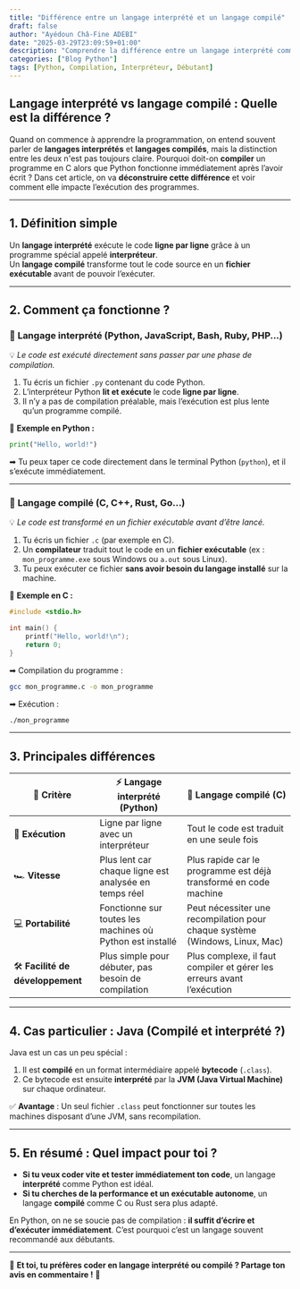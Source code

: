 ```yaml
---
title: "Différence entre un langage interprété et un langage compilé"
draft: false
author: "Ayédoun Châ-Fine ADEBI"
date: "2025-03-29T23:09:59+01:00"
description: "Comprendre la différence entre un langage interprété comme Python et un langage compilé comme C."
categories: ["Blog Python"]
tags: [Python, Compilation, Interpréteur, Débutant]
---
```


## **Langage interprété vs langage compilé : Quelle est la différence ?**

Quand on commence à apprendre la programmation, on entend souvent parler de **langages interprétés** et **langages compilés**, mais la distinction entre les deux n'est pas toujours claire. Pourquoi doit-on **compiler** un programme en C alors que Python fonctionne immédiatement après l’avoir écrit ? Dans cet article, on va **déconstruire cette différence** et voir comment elle impacte l’exécution des programmes.

---

## **1. Définition simple**

Un **langage interprété** exécute le code **ligne par ligne** grâce à un programme spécial appelé **interpréteur**.  
Un **langage compilé** transforme tout le code source en un **fichier exécutable** avant de pouvoir l’exécuter.

---

## **2. Comment ça fonctionne ?**

### 🔹 **Langage interprété (Python, JavaScript, Bash, Ruby, PHP...)**

💡 _Le code est exécuté directement sans passer par une phase de compilation._

1. Tu écris un fichier `.py` contenant du code Python.
2. L’interpréteur Python **lit et exécute** le code **ligne par ligne**.
3. Il n’y a pas de compilation préalable, mais l’exécution est plus lente qu’un programme compilé.

📌 **Exemple en Python :**

```python
print("Hello, world!")
```

➡ Tu peux taper ce code directement dans le terminal Python (`python`), et il s’exécute immédiatement.

---

### 🔹 **Langage compilé (C, C++, Rust, Go...)**

💡 _Le code est transformé en un fichier exécutable avant d’être lancé._

1. Tu écris un fichier `.c` (par exemple en C).
2. Un **compilateur** traduit tout le code en un **fichier exécutable** (ex : `mon_programme.exe` sous Windows ou `a.out` sous Linux).
3. Tu peux exécuter ce fichier **sans avoir besoin du langage installé** sur la machine.

📌 **Exemple en C :**

```c
#include <stdio.h>

int main() {
    printf("Hello, world!\n");
    return 0;
}
```

➡ Compilation du programme :

```sh
gcc mon_programme.c -o mon_programme
```

➡ Exécution :

```sh
./mon_programme
```

---

## **3. Principales différences**

| 🔹 Critère                       | ⚡ Langage interprété (Python)                            | 🚀 Langage compilé (C)                                                      |
| -------------------------------- | --------------------------------------------------------- | --------------------------------------------------------------------------- |
| 📜 **Exécution**                 | Ligne par ligne avec un interpréteur                      | Tout le code est traduit en une seule fois                                  |
| 🏎️ **Vitesse**                   | Plus lent car chaque ligne est analysée en temps réel     | Plus rapide car le programme est déjà transformé en code machine            |
| 💻 **Portabilité**               | Fonctionne sur toutes les machines où Python est installé | Peut nécessiter une recompilation pour chaque système (Windows, Linux, Mac) |
| 🛠️ **Facilité de développement** | Plus simple pour débuter, pas besoin de compilation       | Plus complexe, il faut compiler et gérer les erreurs avant l’exécution      |

---

## **4. Cas particulier : Java (Compilé et interprété ?)**

Java est un cas un peu spécial :

1. Il est **compilé** en un format intermédiaire appelé **bytecode** (`.class`).
2. Ce bytecode est ensuite **interprété** par la **JVM (Java Virtual Machine)** sur chaque ordinateur.

✅ **Avantage** : Un seul fichier `.class` peut fonctionner sur toutes les machines disposant d’une JVM, sans recompilation.

---

## **5. En résumé : Quel impact pour toi ?**

- **Si tu veux coder vite et tester immédiatement ton code**, un langage **interprété** comme Python est idéal.
- **Si tu cherches de la performance et un exécutable autonome**, un langage **compilé** comme C ou Rust sera plus adapté.

En Python, on ne se soucie pas de compilation : **il suffit d’écrire et d’exécuter immédiatement**. C’est pourquoi c’est un langage souvent recommandé aux débutants.

---

🎯 **Et toi, tu préfères coder en langage interprété ou compilé ? Partage ton avis en commentaire !** 🚀
